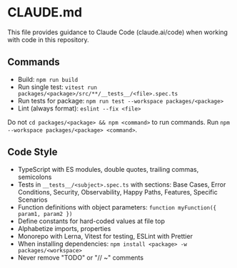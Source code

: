 # CLAUDE.md

This file provides guidance to Claude Code (claude.ai/code) when working with code in this repository.

## Commands
- Build: `npm run build`
- Run single test: `vitest run packages/<package>/src/**/__tests__/<file>.spec.ts`
- Run tests for package: `npm run test --workspace packages/<package>`
- Lint (always format): `eslint --fix <file>`

Do not `cd packages/<package> && npm <command>` to run commands.
Run `npm --workspace packages/<package> <command>`.

## Code Style
- TypeScript with ES modules, double quotes, trailing commas, semicolons
- Tests in `__tests__/<subject>.spec.ts` with sections: Base Cases, Error Conditions, Security, Observability, Happy Paths, Features, Specific Scenarios
- Function definitions with object parameters: `function myFunction({ param1, param2 })`
- Define constants for hard-coded values at file top
- Alphabetize imports, properties
- Monorepo with Lerna, Vitest for testing, ESLint with Prettier
- When installing dependencies: `npm install <package> -w packages/<workspace>`
- Never remove "TODO" or "// ~" comments